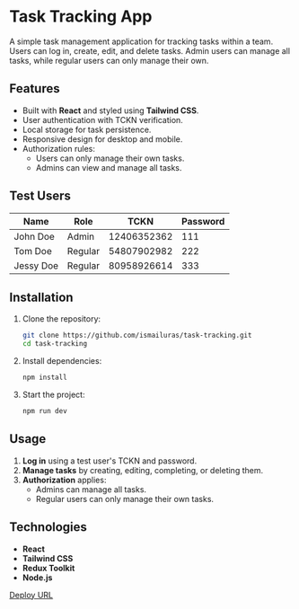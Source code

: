 # Task Tracking App

A simple task management application for tracking tasks within a team. Users can log in, create, edit, and delete tasks. Admin users can manage all tasks, while regular users can only manage their own.

## Features

- Built with **React** and styled using **Tailwind CSS**.
- User authentication with TCKN verification.
- Local storage for task persistence.
- Responsive design for desktop and mobile.
- Authorization rules:
  - Users can only manage their own tasks.
  - Admins can view and manage all tasks.

## Test Users

| Name    | Role     | TCKN        | Password |
|---------|---------|------------|----------|
| John Doe | Admin   | 12406352362 | 111      |
| Tom Doe  | Regular | 54807902982 | 222      |
| Jessy Doe | Regular | 80958926614 | 333      |

## Installation

1. Clone the repository:
   ```sh
   git clone https://github.com/ismailuras/task-tracking.git
   cd task-tracking
   ```
2. Install dependencies:
   ```sh
   npm install
   ```
3. Start the project:
   ```sh
   npm run dev
   ```

## Usage

1. **Log in** using a test user's TCKN and password.
2. **Manage tasks** by creating, editing, completing, or deleting them.
3. **Authorization** applies:
   - Admins can manage all tasks.
   - Regular users can only manage their own tasks.

## Technologies

- **React**
- **Tailwind CSS**
- **Redux Toolkit**
- **Node.js**

[Deploy URL](https://task-tracking-nine.vercel.app/login)
